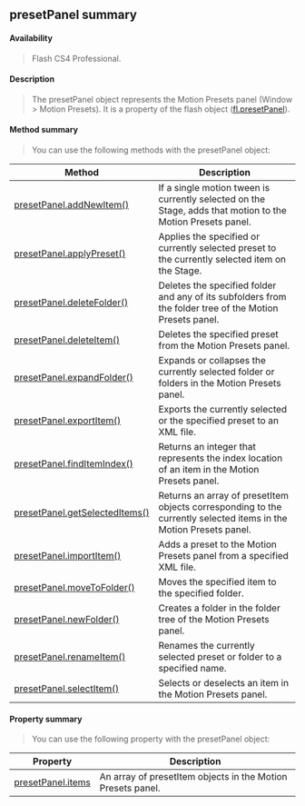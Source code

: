 ## presetPanel summary

#### Availability

> Flash CS4 Professional.

#### Description

> The presetPanel object represents the Motion Presets panel (Window \> Motion Presets). It is a property of the flash object ([fl.presetPanel](#_bookmark514)).

#### Method summary

> You can use the following methods with the presetPanel object:

| **Method**                                            | **Description**                                                                                                   |
|-------------------------------------------------------|-------------------------------------------------------------------------------------------------------------------|
| [presetPanel.addNewItem()](#presetPanel.addNewItem()) | If a single motion tween is currently selected on the Stage, adds that motion to the Motion Presets panel.        |
| [presetPanel.applyPreset()](#_bookmark782)            | Applies the specified or currently selected preset to the currently selected item on the Stage.                   |
| [presetPanel.deleteFolder()](#_bookmark783)           | Deletes the specified folder and any of its subfolders from the folder tree of the Motion Presets panel.          |
| [presetPanel.deleteItem()](#_bookmark784)             | Deletes the specified preset from the Motion Presets panel.                                                       |
| [presetPanel.expandFolder()](#_bookmark785)           | Expands or collapses the currently selected folder or folders in the Motion Presets panel.                        |
| [presetPanel.exportItem()](#_bookmark786)             | Exports the currently selected or the specified preset to an XML file.                                            |
| [presetPanel.findItemIndex()](#_bookmark787)          | Returns an integer that represents the index location of an item in the Motion Presets panel.                     |
| [presetPanel.getSelectedItems()](#_bookmark788)       | Returns an array of presetItem objects corresponding to the currently selected items in the Motion Presets panel. |
| [presetPanel.importItem()](#_bookmark789)             | Adds a preset to the Motion Presets panel from a specified XML file.                                              |
| [presetPanel.moveToFolder()](#_bookmark792)           | Moves the specified item to the specified folder.                                                                 |
| [presetPanel.newFolder()](#_bookmark793)              | Creates a folder in the folder tree of the Motion Presets panel.                                                  |
| [presetPanel.renameItem()](#_bookmark794)             | Renames the currently selected preset or folder to a specified name.                                              |
| [presetPanel.selectItem()](#_bookmark795)             | Selects or deselects an item in the Motion Presets panel.                                                         |

#### Property summary

> You can use the following property with the presetPanel object:

| **Property**                       | **Description**                                             |
|------------------------------------|-------------------------------------------------------------|
| [presetPanel.items](#_bookmark790) | An array of presetItem objects in the Motion Presets panel. |

<span id="presetPanel.addNewItem()" class="anchor"></span>
